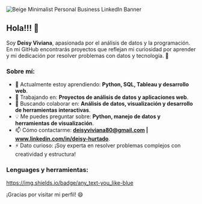 ![Beige Minimalist Personal Business LinkedIn Banner](https://github.com/user-attachments/assets/e4c488b8-8392-44da-87d8-2e19f4a90d57)

## Hola!!! 👋

Soy **Deisy Viviana**, apasionada por el análisis de datos y la programación. En mi GitHub encontrarás proyectos que reflejan mi curiosidad por aprender y mi dedicación por resolver problemas con datos y tecnología. 🌟

### Sobre mí:
- 🌱 Actualmente estoy aprendiendo: **Python, SQL, Tableau y desarrollo web**.
- 🚀 Trabajando en: **Proyectos de análisis de datos y aplicaciones web**.
- 🤝 Buscando colaborar en: **Análisis de datos, visualización y desarrollo de herramientas interactivas**.
- 💡 Me puedes preguntar sobre: **Python, manejo de datos y herramientas de visualización**.
- 📫 Cómo contactarme: **deisyviviana80@gmail.com | www.linkedin.com/in/deisy-hurtado**.
- ⚡ Dato curioso: ¡Soy experta en resolver problemas complejos con creatividad y estructura!

### Lenguages y herramientas:

https://img.shields.io/badge/any_text-you_like-blue

¡Gracias por visitar mi perfil! 😄
